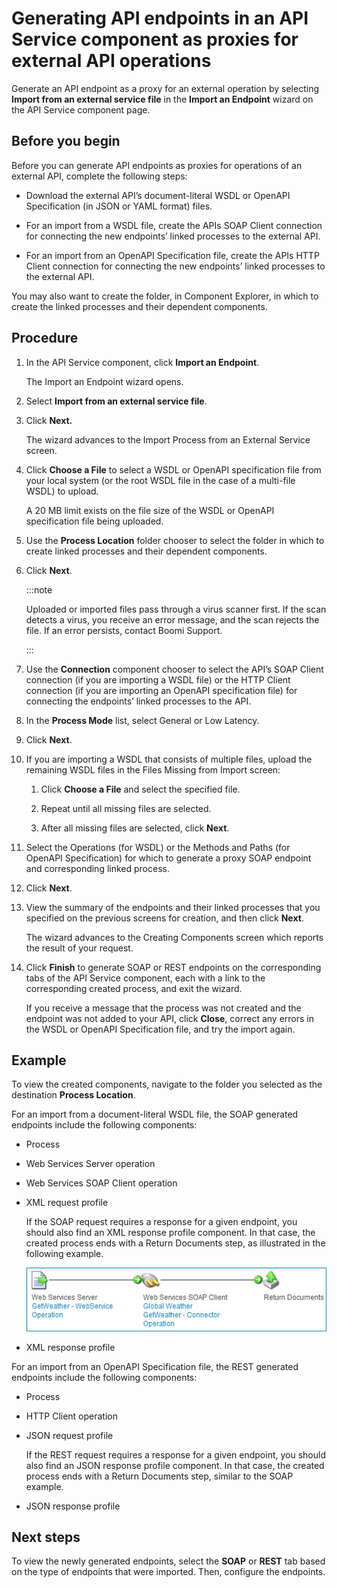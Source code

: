 # Generating API endpoints in an API Service component as proxies for external API operations

<head>
  <meta name="guidename" content="API Management"/>
  <meta name="context" content="GUID-9a5c85ad-8ae0-40e8-93a7-902058a913cd"/>
</head>


Generate an API endpoint as a proxy for an external operation by selecting **Import from an external service file** in the **Import an Endpoint** wizard on the API Service component page.

## Before you begin

Before you can generate API endpoints as proxies for operations of an external API, complete the following steps:

-   Download the external API’s document-literal WSDL or OpenAPI Specification \(in JSON or YAML format\) files.

-   For an import from a WSDL file, create the APIs SOAP Client connection for connecting the new endpoints’ linked processes to the external API.

-   For an import from an OpenAPI Specification file, create the APIs HTTP Client connection for connecting the new endpoints’ linked processes to the external API.


You may also want to create the folder, in Component Explorer, in which to create the linked processes and their dependent components.

## Procedure

1.  In the API Service component, click **Import an Endpoint**.

    The Import an Endpoint wizard opens.

2.  Select **Import from an external service file**.

3.  Click **Next.**

    The wizard advances to the Import Process from an External Service screen.

4.  Click **Choose a File** to select a WSDL or OpenAPI specification file from your local system \(or the root WSDL file in the case of a multi-file WSDL\) to upload.

    A 20 MB limit exists on the file size of the WSDL or OpenAPI specification file being uploaded.

5.  Use the **Process Location** folder chooser to select the folder in which to create linked processes and their dependent components.

6.  Click **Next**.

    :::note

    Uploaded or imported files pass through a virus scanner first. If the scan detects a virus, you receive an error message, and the scan rejects the file. If an error persists, contact Boomi Support.

    :::

7.  Use the **Connection** component chooser to select the API’s SOAP Client connection \(if you are importing a WSDL file\) or the HTTP Client connection \(if you are importing an OpenAPI specification file\) for connecting the endpoints’ linked processes to the API.

8.  In the **Process Mode** list, select General or Low Latency.

9.  Click **Next**.

10. If you are importing a WSDL that consists of multiple files, upload the remaining WSDL files in the Files Missing from Import screen:

    1.  Click **Choose a File** and select the specified file.

    2.  Repeat until all missing files are selected.

    3.  After all missing files are selected, click **Next**.

11. Select the Operations \(for WSDL\) or the Methods and Paths \(for OpenAPI Specification\) for which to generate a proxy SOAP endpoint and corresponding linked process.

12. Click **Next**.

13. View the summary of the endpoints and their linked processes that you specified on the previous screens for creation, and then click **Next**.

    The wizard advances to the Creating Components screen which reports the result of your request.

14. Click **Finish** to generate SOAP or REST endpoints on the corresponding tabs of the API Service component, each with a link to the corresponding created process, and exit the wizard.

    If you receive a message that the process was not created and the endpoint was not added to your API, click **Close**, correct any errors in the WSDL or OpenAPI Specification file, and try the import again.


## Example

To view the created components, navigate to the folder you selected as the destination **Process Location**.

For an import from a document-literal WSDL file, the SOAP generated endpoints include the following components:

-   Process

-   Web Services Server operation

-   Web Services SOAP Client operation

-   XML request profile

    If the SOAP request requires a response for a given endpoint, you should also find an XML response profile component. In that case, the created process ends with a Return Documents step, as illustrated in the following example.

    ![Sample process with Return Documents step.](../Images/build-dg-process-web-service-proxy_7358aca0-ac04-4bf5-806f-b8ff931661e2.jpg)

-   XML response profile


For an import from an OpenAPI Specification file, the REST generated endpoints include the following components:

-   Process

-   HTTP Client operation

-   JSON request profile

    If the REST request requires a response for a given endpoint, you should also find an JSON response profile component. In that case, the created process ends with a Return Documents step, similar to the SOAP example.

-   JSON response profile


## Next steps

To view the newly generated endpoints, select the **SOAP** or **REST** tab based on the type of endpoints that were imported. Then, configure the endpoints.
